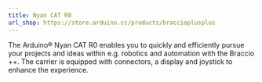 ```yaml
---
title: Nyan CAT R0
url_shop: https://store.arduino.cc/products/braccioplusplus
---
```


The Arduino® Nyan CAT R0 enables you to quickly and efficiently pursue your projects and ideas within e.g. robotics and automation with the Braccio ++. The carrier is equipped with connectors, a display and joystick to enhance the experience.